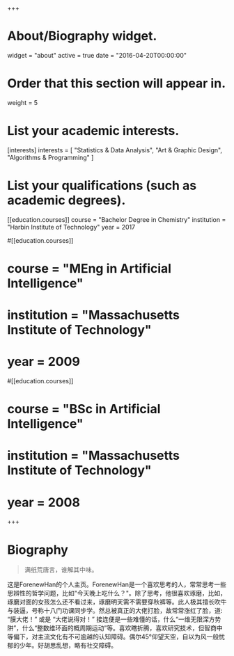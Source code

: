 +++
# About/Biography widget.
widget = "about"
active = true
date = "2016-04-20T00:00:00"

# Order that this section will appear in.
weight = 5

# List your academic interests.
[interests]
  interests = [
    "Statistics & Data Analysis",
    "Art & Graphic Design",
    "Algorithms & Programming"
  ]

# List your qualifications (such as academic degrees).
[[education.courses]]
  course = "Bachelor Degree in Chemistry"
  institution = "Harbin Institute of Technology"
  year = 2017

#[[education.courses]]
#  course = "MEng in Artificial Intelligence"
#  institution = "Massachusetts Institute of Technology"
# year = 2009

#[[education.courses]]
#  course = "BSc in Artificial Intelligence"
#  institution = "Massachusetts Institute of Technology"
#  year = 2008
 
+++

# Biography

> 满纸荒唐言，谁解其中味。

这是ForenewHan的个人主页。ForenewHan是一个喜欢思考的人，常常思考一些思辨性的哲学问题，比如"今天晚上吃什么？"。除了思考，他很喜欢琢磨，比如，琢磨对面的女孩怎么还不看过来，琢磨明天需不需要穿秋裤等。此人极其擅长吹牛与装逼，号称十八门功课同步学。然总被真正的大佬打脸，故常常涨红了脸，道: “膜大佬！” 或是 “大佬说得对！” 接连便是一些难懂的话，什么“一维无限深方势阱”，什么“整数维环面的概周期运动”等。喜欢瞎折腾，喜欢研究技术，但智商中等偏下，对主流文化有不可逾越的认知障碍。偶尔45°仰望天空，自以为风一般忧郁的少年。好胡思乱想，略有社交障碍。


